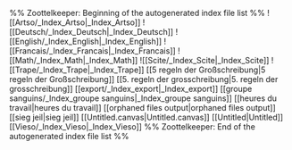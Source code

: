 %% Zoottelkeeper: Beginning of the autogenerated index file list  %%
 ![[Artso/_Index_Artso|_Index_Artso]]
 ![[Deutsch/_Index_Deutsch|_Index_Deutsch]]
 ![[English/_Index_English|_Index_English]]
 ![[Francais/_Index_Francais|_Index_Francais]]
 ![[Math/_Index_Math|_Index_Math]]
 ![[Scite/_Index_Scite|_Index_Scite]]
 ![[Trape/_Index_Trape|_Index_Trape]]
 [[5 regeln der Großschreibung|5 regeln der Großschreibung]]
 [[5. regeln der grosschreibung|5. regeln der grosschreibung]]
 [[export/_Index_export|_Index_export]]
 [[groupe sanguins/_Index_groupe sanguins|_Index_groupe sanguins]]
 [[heures du travail|heures du travail]]
 [[orphaned files output|orphaned files output]]
 [[sieg jeil|sieg jeil]]
 [[Untitled.canvas|Untitled.canvas]]
 [[Untitled|Untitled]]
 [[Vieso/_Index_Vieso|_Index_Vieso]]
%% Zoottelkeeper: End of the autogenerated index file list  %%

